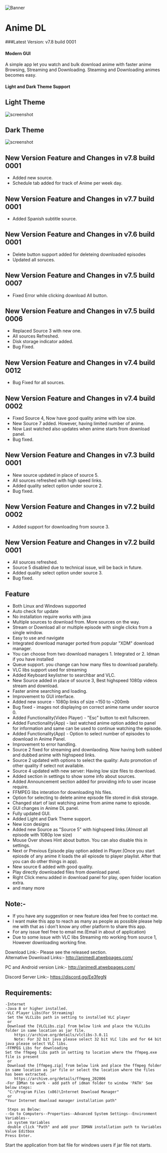 ![Banner](images/icon.png)<br>
# Anime DL

###Latest Version: v7.8 build 0001
#### Modern GUI

A simple app let you watch and bulk download anime with faster anime Browsing, Streaming and Downloading.
Steaming and Downloading animes becomes easy.

#### Light and Dark Theme Support

## Light Theme
![screenshot](images/screenshot_light.png "screenshot")

## Dark Theme
![screenshot](images/screenshot_dark.png "screenshot")

## New Version Feature and Changes in v7.8 build 0001
* Added new source.
* Schedule tab added for track of Anime per week day.

## New Version Feature and Changes in v7.7 build 0001
* Added Spanish subtitle source.

## New Version Feature and Changes in v7.6 build 0001
* Delete button support added for deleteing downloaded episodes
* Updated all soruces.

## New Version Feature and Changes in v7.5 build 0007
* Fixed Error while clicking download All button.

## New Version Feature and Changes in v7.5 build 0006
* Replaced Source 3 with new one.
* All sources Refreshed.
* Disk storage indicator added.
* Bug Fixed.

## New Version Feature and Changes in v7.4 build 0012
* Bug Fixed for all sources.

## New Version Feature and Changes in v7.4 build 0002
* Fixed Source 4, Now have good quality anime with low size.
* New Source 7 added. However, having limited number of anime.
* Now Last watched also updates when anime starts from download panel.
* Bug fixed.

## New Version Feature and Changes in v7.3 build 0001
* New source updated in place of source 5.
* All sources refreshed with high speed links.
* Added quality select option under source 2.
* Bug fixed.

## New Version Feature and Changes in v7.2 build 0002
* Added support for downloading from source 3.

## New Version Feature and Changes in v7.2 build 0001
* All sources refreshed.
* Source 5 disabled due to technical issue, will be back in future.
* Added quality select option under source 3.
* Bug fixed.

## Feature
* Both Linux and Windows supported
* Auto check for update
* No installation require works with java
* Multiple sources to download from. More sources on the way.
* Stream or Download all or multiple episode with single clicks from a single window.
* Easy to use and navigate
* Integrated download manager ported from popular "XDM" download manager.
* You can choose from two download managers 1. Integrated or 2. Idman if you have installed
* Queue support. you change can how many files to download parallelly.
* VLC libs support used for streaming
* Added Keyboard keylistner to searchbar and VLC.
* New Source added in place of source 3, Best highspeed 1080p videos stream and download.
* Faster anime searching and loading.
* Improvement to GUI interface.
* Added new source - 1080p links of size ~150 to ~200mb
* Bug fixed - images not displaying on correct anime name under source 0.
* Added Functionality(Video Player) - "Esc" button to exit fullscreen.
* Added Functionality(App) - last watched anime option added to panel for information and same can be used to continue watching the episode.
* Added Functionality(App) - Option to select number of episodes to download in Anime Panel.
* Improvement to error handling.
* Source 2 fixed for streaming and downlaoding. Now having both subbed and dubbed anime with highspeed links.
* Source 2 updated with options to select the quality: Auto promotion of other quality if select not available.
* Source 4 updated with new server: Having low size files to download.
* Added section in settings to show some info about sources.
* Added Announcement section added for providing info to user incase require.
* FFMPEG libs interation for downloading hls files.
* Option for selecting to delete anime episode file stored in disk storage.
* Changed start of last watching anime from anime name to epiosde.
* GUI changes in Anime DL panel.
* Fully updated GUI.
* Added Light and Dark Theme support.
* New icon designs
* Added new Source as "Source 5" with highspeed links.(Almost all episode with 1080p low size)
* Mouse Over shows Hint about button. You can also disable this in settings.
* Next or Previous Episode play option added in Player.(Once you start epiosde of any anime it loads the all epiosde to player playlist. After that you can do other things in app).
* New source 6 added with good quality.
* Play directly downloaded files from download panel.
* Right Click menu added in download panel for play, open folder location extra.
* and many more

## Note:-
* If you have any suggestion or new feature idea feel free to contact me.
* I want make this app to reach as many as people as possible please help me with that as i don't know any other platform to share this app.
* For any issue feel free to email me.(Email in about of application)
* Due to some issue with VLC libs Streaming nto working from source 1, However downloading working fine.

Download Link:- Please see the released section.<br>
Alternative Download Links:- http://animedl.atwebpages.com/

PC and Android version Link:- http://animedl.atwebpages.com/

Discord Server Link:- https://discord.gg/Ee3fegN

## Requirements:
    -Internet
    -Java 8 or higher installed.
    -VLC Player Libs(For Streaming)
	 Set the VLCLibs path in setting to installed VLC player
	 or
	 Download the [VLCLibs.zip] from below link and place the VLCLibs folder in same location as jar file.
		https://archive.org/details/vlclibs-3.0.11
		Note: For 32 bit java please select 32 bit VLC libs and for 64 bit java please select VLC libs.
	-FFMPEG Libs for downloading
	Set the ffmpeg libs path in setting to location where the ffmpeg.exe file is present
	 or
	 Download the [ffmpeg.zip] from below link and place the ffmpeg folder in same location as jar file or select the location where the files has been extracted.
		https://archive.org/details/ffmpeg_202006
    -For IDMan to work - add path of idman folder to window 'PATH' See below steps:
 	 "C:\Program Files (x86)\Internet Download Manager"
  	 or
  	"Your Internet download manager installation path"
	
 	 Steps as Below:
  	--Go to Computers--Properties--Advanced System Settings--Environment Variables--
 	 in system Variables
 	 double click "Path" and add your IDMAN installation path to Variables Value Editbox
  	Press Enter.
	
Start the application from bat file for windows users if jar file not starts.
